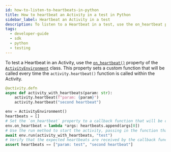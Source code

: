 ```yaml
---
id: how-to-listen-to-heartbeats-in-python
title: How to heartbeat an Activity in a test in Python
sidebar_label: Heartbeat an Activity in a test
description: To listen to a Heartbeat in a test, use the on_heartbeat property.
tags:
  - developer-guide
  - sdk
  - python
  - testing
---
```


To test a Heartbeat in an Activity, use the [`on_heartbeat()`](https://python.temporal.io/temporalio.testing.ActivityEnvironment.html#on_heartbeat) property of the [`ActivityEnvironment`](https://python.temporal.io/temporalio.testing.ActivityEnvironment.html) class. This property sets a custom function that will be called every time the `activity.heartbeat()` function is called within the Activity.

```python
@activity.defn
async def activity_with_heartbeats(param: str):
    activity.heartbeat(f"param: {param}")
    activity.heartbeat("second heartbeat")

env = ActivityEnvironment()
heartbeats = []
# Set the `on_heartbeat` property to a callback function that will be called for each heartbeat sent by the activity.
env.on_heartbeat = lambda *args: heartbeats.append(args[0])
# Use the run method to start the activity, passing in the function that contains the heartbeats and any necessary parameters.
await env.run(activity_with_heartbeats, "test")
# Verify that the expected heartbeats are received by the callback function.
assert heartbeats == ["param: test", "second heartbeat"]
```
